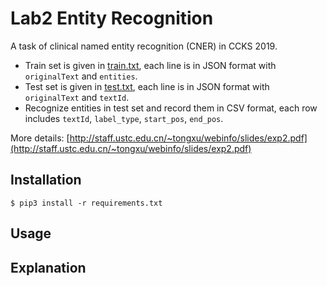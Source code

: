 # Lab2 Entity Recognition

A task of clinical named entity recognition (CNER) in CCKS 2019.

* Train set is given in [train.txt](./Data/train.txt),
each line is in JSON format with `originalText` and `entities`.
* Test set is given in [test.txt](./Data/test.txt),
each line is in JSON format with `originalText` and `textId`.
* Recognize entities in test set and record them in CSV format, 
each row includes `textId`, `label_type`, `start_pos`, `end_pos`.

More details: [http://staff.ustc.edu.cn/~tongxu/webinfo/slides/exp2.pdf](http://staff.ustc.edu.cn/~tongxu/webinfo/slides/exp2.pdf)

## Installation

```shell
$ pip3 install -r requirements.txt
```

## Usage

## Explanation
